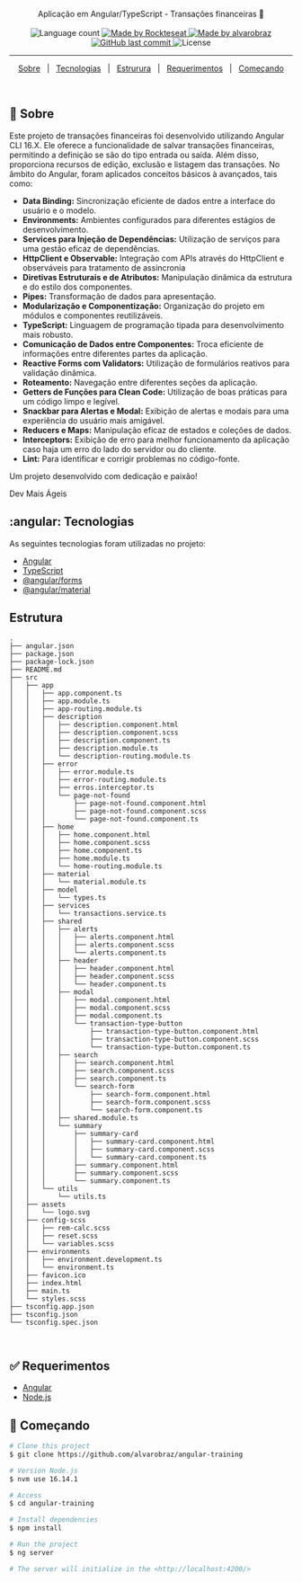 
<p align="center">
  Aplicação em Angular/TypeScript - Transações financeiras 🚀
  <br>
  <br>

  <img alt="Language count" src="https://img.shields.io/github/repo-size/alvarobraz/angular-training"/>

  <a href="https://www.rocketseat.com.br/">
    <img alt="Made by Rockteseat" src="https://img.shields.io/badge/made%20by-Rocketseat-%237519C1">
  </a>

  <a href="https://www.linkedin.com/in/alvarobraz/">
    <img alt="Made by alvarobraz" src="https://img.shields.io/badge/made%20by-alvarobraz-%237519C1">
  </a>

  <a href="https://github.com/alvarobraz/angular-training/commits/main">
    <img alt="GitHub last commit" src="https://img.shields.io/github/last-commit/alvarobraz/angular-training">
  </a>

  <img alt="License" src="https://img.shields.io/github/license/alvarobraz/angular-training">
</p>

---

<p align="center">
  <a href="#dart-sobre">Sobre</a> &#xa0; | &#xa0; 
  <a href="#angular-tecnologias">Tecnologias</a> &#xa0; | &#xa0;
  <a href="#estrutura">Estrurura</a> &#xa0; | &#xa0;
  <a href="#white_check_mark-requerimentos">Requerimentos</a> &#xa0; | &#xa0;
  <a href="#checkered_flag-começando">Começando</a>
</p>

<br>

## :dart: Sobre ##

Este projeto de transações financeiras foi desenvolvido utilizando Angular CLI 16.X. Ele oferece a funcionalidade de salvar transações financeiras, permitindo a definição se são do tipo entrada ou saída. Além disso, proporciona recursos de edição, exclusão e listagem das transações. No âmbito do Angular, foram aplicados conceitos básicos à avançados, tais como:

+ **Data Binding:** Sincronização eficiente de dados entre a interface do usuário e o modelo.
+ **Environments:** Ambientes configurados para diferentes estágios de desenvolvimento.
+ **Services para Injeção de Dependências:** Utilização de serviços para uma gestão eficaz de dependências.
+ **HttpClient e Observable:** Integração com APIs através do HttpClient e observáveis para tratamento de assincronia
+ **Diretivas Estruturais e de Atributos:** Manipulação dinâmica da estrutura e do estilo dos componentes.
+ **Pipes:** Transformação de dados para apresentação.
+ **Modularização e Componentização:** Organização do projeto em módulos e componentes reutilizáveis.
+ **TypeScript:** Linguagem de programação tipada para desenvolvimento mais robusto.
+ **Comunicação de Dados entre Componentes:** Troca eficiente de informações entre diferentes partes da aplicação.
+ **Reactive Forms com Validators:** Utilização de formulários reativos para validação dinâmica.
+ **Roteamento:** Navegação entre diferentes seções da aplicação.
+ **Getters de Funções para Clean Code:** Utilização de boas práticas para um código limpo e legível.
+ **Snackbar para Alertas e Modal:** Exibição de alertas e modais para uma experiência do usuário mais amigável.
+ **Reducers e Maps:** Manipulação eficaz de estados e coleções de dados.
+ **Interceptors:** Exibição de erro para melhor funcionamento da aplicação caso haja um erro do lado do servidor ou do cliente.
+ **Lint:** Para identificar e corrigir problemas no código-fonte.


Um projeto desenvolvido com dedicação e paixão!  

Dev Mais Ágeis

## :angular: Tecnologias ##

As seguintes tecnologias foram utilizadas no projeto:

- [Angular](https://angular.io/docs)
- [TypeScript](https://www.typescriptlang.org/)
- [@angular/forms](https://angular.io/guide/forms-overview)
- [@angular/material](https://material.angular.io/)

## Estrutura ##
```
.
├── angular.json
├── package.json
├── package-lock.json
├── README.md
├── src
│   ├── app
│   │   ├── app.component.ts
│   │   ├── app.module.ts
│   │   ├── app-routing.module.ts
│   │   ├── description
│   │   │   ├── description.component.html
│   │   │   ├── description.component.scss
│   │   │   ├── description.component.ts
│   │   │   ├── description.module.ts
│   │   │   └── description-routing.module.ts
│   │   ├── error
│   │   │   ├── error.module.ts
│   │   │   ├── error-routing.module.ts
│   │   │   ├── erros.interceptor.ts
│   │   │   └── page-not-found
│   │   │       ├── page-not-found.component.html
│   │   │       ├── page-not-found.component.scss
│   │   │       └── page-not-found.component.ts
│   │   ├── home
│   │   │   ├── home.component.html
│   │   │   ├── home.component.scss
│   │   │   ├── home.component.ts
│   │   │   ├── home.module.ts
│   │   │   └── home-routing.module.ts
│   │   ├── material
│   │   │   └── material.module.ts
│   │   ├── model
│   │   │   └── types.ts
│   │   ├── services
│   │   │   └── transactions.service.ts
│   │   ├── shared
│   │   │   ├── alerts
│   │   │   │   ├── alerts.component.html
│   │   │   │   ├── alerts.component.scss
│   │   │   │   └── alerts.component.ts
│   │   │   ├── header
│   │   │   │   ├── header.component.html
│   │   │   │   ├── header.component.scss
│   │   │   │   └── header.component.ts
│   │   │   ├── modal
│   │   │   │   ├── modal.component.html
│   │   │   │   ├── modal.component.scss
│   │   │   │   ├── modal.component.ts
│   │   │   │   └── transaction-type-button
│   │   │   │       ├── transaction-type-button.component.html
│   │   │   │       ├── transaction-type-button.component.scss
│   │   │   │       └── transaction-type-button.component.ts
│   │   │   ├── search
│   │   │   │   ├── search.component.html
│   │   │   │   ├── search.component.scss
│   │   │   │   ├── search.component.ts
│   │   │   │   └── search-form
│   │   │   │       ├── search-form.component.html
│   │   │   │       ├── search-form.component.scss
│   │   │   │       └── search-form.component.ts
│   │   │   ├── shared.module.ts
│   │   │   └── summary
│   │   │       ├── summary-card
│   │   │       │   ├── summary-card.component.html
│   │   │       │   ├── summary-card.component.scss
│   │   │       │   └── summary-card.component.ts
│   │   │       ├── summary.component.html
│   │   │       ├── summary.component.scss
│   │   │       └── summary.component.ts
│   │   └── utils
│   │       └── utils.ts
│   ├── assets
│   │   └── logo.svg
│   ├── config-scss
│   │   ├── rem-calc.scss
│   │   ├── reset.scss
│   │   └── variables.scss
│   ├── environments
│   │   ├── environment.development.ts
│   │   └── environment.ts
│   ├── favicon.ico
│   ├── index.html
│   ├── main.ts
│   └── styles.scss
├── tsconfig.app.json
├── tsconfig.json
└── tsconfig.spec.json



```

## :white_check_mark: Requerimentos ##

- [Angular](https://v14.angular.io/docs)
- [Node.js](https://nodejs.org/docs/latest-v14.x/api/cli.html)

## :checkered_flag: Começando ##

```bash
# Clone this project
$ git clone https://github.com/alvarobraz/angular-training

# Version Node.js
$ nvm use 16.14.1

# Access
$ cd angular-training

# Install dependencies
$ npm install

# Run the project
$ ng server

# The server will initialize in the <http://localhost:4200/>
```
